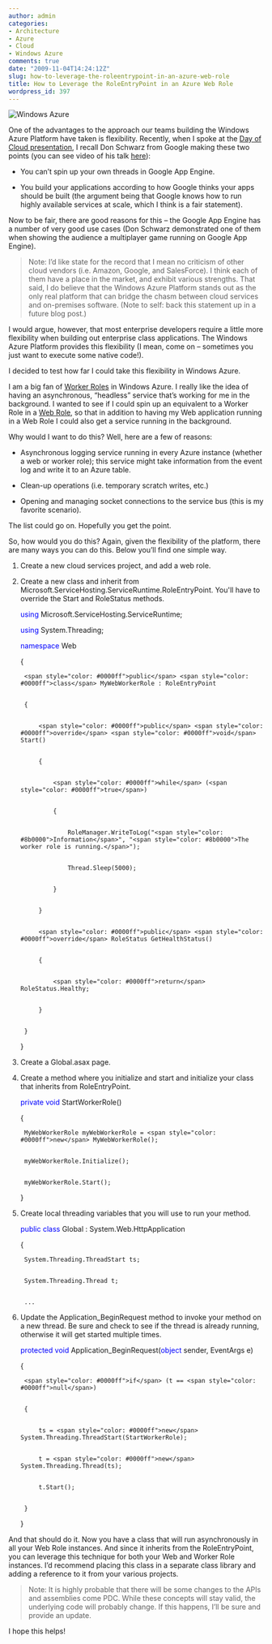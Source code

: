 ```yaml
---
author: admin
categories:
- Architecture
- Azure
- Cloud
- Windows Azure
comments: true
date: "2009-11-04T14:24:12Z"
slug: how-to-leverage-the-roleentrypoint-in-an-azure-web-role
title: How to Leverage the RoleEntryPoint in an Azure Web Role
wordpress_id: 397
---
```


![Windows Azure](https://wadewegner.blob.core.windows.net/wordpress/2009/11/WindowsAzure.png)

 One of the advantages to the approach our teams building the Windows Azure Platform have taken is flexibility. Recently, when I spoke at the [Day of Cloud presentation](http://www.wadewegner.com/index.php/2009/10/16/presenting-on-the-windows-azure-platform-at-the-day-of-cloud/), I recall Don Schwarz from Google making these two points (you can see video of his talk [here](http://www.blip.tv/file/2786812)):

 

  
  * You can’t spin up your own threads in Google App Engine. 
   
  * You build your applications according to how Google thinks your apps should be built (the argument being that Google knows how to run highly available services at scale, which I think is a fair statement). 
 

Now to be fair, there are good reasons for this – the Google App Engine has a number of very good use cases (Don Schwarz demonstrated one of them when showing the audience a multiplayer game running on Google App Engine).

 

>   
> 
> Note: I’d like state for the record that I mean no criticism of other cloud vendors (i.e. Amazon, Google, and SalesForce). I think each of them have a place in the market, and exhibit various strengths. That said, I do believe that the Windows Azure Platform stands out as the only real platform that can bridge the chasm between cloud services and on-premises software. (Note to self: back this statement up in a future blog post.)

 

I would argue, however, that most enterprise developers require a little more flexibility when building out enterprise class applications. The Windows Azure Platform provides this flexibility (I mean, come on – sometimes you just want to execute some native code!).

 

I decided to test how far I could take this flexibility in Windows Azure.

 

I am a big fan of [Worker Roles](http://msdn.microsoft.com/en-us/library/dd179341.aspx) in Windows Azure. I really like the idea of having an asynchronous, “headless” service that’s working for me in the background. I wanted to see if I could spin up an equivalent to a Worker Role in a [Web Role](http://msdn.microsoft.com/en-us/library/dd179341.aspx), so that in addition to having my Web application running in a Web Role I could also get a service running in the background.

 

Why would I want to do this? Well, here are a few of reasons:

 

  
  * Asynchronous logging service running in every Azure instance (whether a web or worker role); this service might take information from the event log and write it to an Azure table. 
   
  * Clean-up operations (i.e. temporary scratch writes, etc.) 
   
  * Opening and managing socket connections to the service bus (this is my favorite scenario). 
 

The list could go on. Hopefully you get the point.

 

So, how would you do this? Again, given the flexibility of the platform, there are many ways you can do this. Below you’ll find one simple way.

 

1. Create a new cloud services project, and add a web role.

 

2. Create a new class and inherit from Microsoft.ServiceHosting.ServiceRuntime.RoleEntryPoint. You'll have to override the Start and RoleStatus methods.

 
    
    <span style="color: #0000ff">using</span> Microsoft.ServiceHosting.ServiceRuntime;
    
    
    <span style="color: #0000ff">using</span> System.Threading;
    
    
    <span style="color: #0000ff">namespace</span> Web
    
    
    {
    
    
        <span style="color: #0000ff">public</span> <span style="color: #0000ff">class</span> MyWebWorkerRole : RoleEntryPoint
    
    
        {
    
    
            <span style="color: #0000ff">public</span> <span style="color: #0000ff">override</span> <span style="color: #0000ff">void</span> Start()
    
    
            {
    
    
                <span style="color: #0000ff">while</span> (<span style="color: #0000ff">true</span>)
    
    
                {
    
    
                    RoleManager.WriteToLog("<span style="color: #8b0000">Information</span>", "<span style="color: #8b0000">The worker role is running.</span>");
    
    
                    Thread.Sleep(5000);
    
    
                }
    
    
            }
    
    
            <span style="color: #0000ff">public</span> <span style="color: #0000ff">override</span> RoleStatus GetHealthStatus()
    
    
            {
    
    
                <span style="color: #0000ff">return</span> RoleStatus.Healthy;
    
    
            }
    
    
        }
    
    
    }





3. Create a Global.asax page.





4. Create a method where you initialize and start and initialize your class that inherits from RoleEntryPoint.




    
    <span style="color: #0000ff">private</span> <span style="color: #0000ff">void</span> StartWorkerRole()
    
    
    {
    
    
        MyWebWorkerRole myWebWorkerRole = <span style="color: #0000ff">new</span> MyWebWorkerRole();
    
    
        myWebWorkerRole.Initialize();
    
    
        myWebWorkerRole.Start();
    
    
    }





5. Create local threading variables that you will use to run your method.




    
    <span style="color: #0000ff">public</span> <span style="color: #0000ff">class</span> Global : System.Web.HttpApplication
    
    
    {
    
    
        System.Threading.ThreadStart ts;
    
    
        System.Threading.Thread t;
    
    
        ...





5. Update the Application_BeginRequest method to invoke your method on a new thread. Be sure and check to see if the thread is already running, otherwise it will get started multiple times.




    
    <span style="color: #0000ff">protected</span> <span style="color: #0000ff">void</span> Application_BeginRequest(<span style="color: #0000ff">object</span> sender, EventArgs e)
    
    
    {
    
    
        <span style="color: #0000ff">if</span> (t == <span style="color: #0000ff">null</span>)
    
    
        {
    
    
            ts = <span style="color: #0000ff">new</span> System.Threading.ThreadStart(StartWorkerRole);
    
    
            t = <span style="color: #0000ff">new</span> System.Threading.Thread(ts);
    
    
            t.Start();
    
    
        }
    
    
    }





And that should do it. Now you have a class that will run asynchronously in all your Web Role instances. And since it inherits from the RoleEntryPoint, you can leverage this technique for both your Web and Worker Role instances. I’d recommend placing this class in a separate class library and adding a reference to it from your various projects.





> 
  
> 
> Note: It is highly probable that there will be some changes to the APIs and assemblies come PDC. While these concepts will stay valid, the underlying code will probably change. If this happens, I’ll be sure and provide an update.
> 
> 






I hope this helps!
